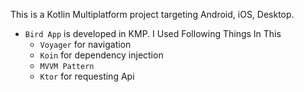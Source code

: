 This is a Kotlin Multiplatform project targeting Android, iOS, Desktop.

* `Bird App` is developed in KMP.
  I Used Following Things In This
  - `Voyager` for navigation
  - `Koin` for dependency injection
  - `MVVM Pattern`
  - `Ktor` for requesting Api
